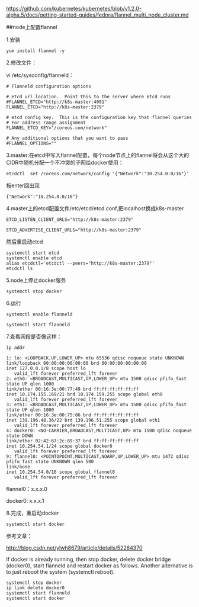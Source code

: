     
https://github.com/kubernetes/kubernetes/blob/v1.2.0-alpha.5/docs/getting-started-guides/fedora/flannel_multi_node_cluster.md


##node上配置flannel

1.安装

    yum install flannel -y

2.修改文件：

vi /etc/sysconfig/flanneld：

    # Flanneld configuration options

    # etcd url location.  Point this to the server where etcd runs
    #FLANNEL_ETCD="http://k8s-master:4001"
    FLANNEL_ETCD="http://k8s-master:2379"

    # etcd config key.  This is the configuration key that flannel queries
    # For address range assignment
    FLANNEL_ETCD_KEY="/coreos.com/network"

    # Any additional options that you want to pass
    #FLANNEL_OPTIONS=""

3.master:在etcd中写入flannel配置，每个node节点上的flannel将会从这个大的CIDR中随机分配一个不冲突的子网给docker使用：

    etcdctl  set /coreos.com/network/config '{"Network":"10.254.0.0/16"}'

按enter回出现

    {"Network":"10.254.0.0/16"}


4.master上的etcd配置文件/etc/etcd/etcd.conf,把localhost换成k8s-master 

    ETCD_LISTEN_CLIENT_URLS="http://k8s-master:2379"

    ETCD_ADVERTISE_CLIENT_URLS="http://k8s-master:2379"

然后重启动etcd
    
    systemctl start etcd
    systemctl enable etcd
    alias etcdctl='etcdctl --peers="http://k8s-master:2379"'
    etcdctl ls

5.node上停止docker服务

    systemctl stop docker

6.运行

    systemctl enable flanneld

    systemctl start flanneld

7.查看网段是否像这样：

    ip addr
    
    1: lo: <LOOPBACK,UP,LOWER_UP> mtu 65536 qdisc noqueue state UNKNOWN 
    link/loopback 00:00:00:00:00:00 brd 00:00:00:00:00:00
    inet 127.0.0.1/8 scope host lo
       valid_lft forever preferred_lft forever
    2: eth0: <BROADCAST,MULTICAST,UP,LOWER_UP> mtu 1500 qdisc pfifo_fast state UP qlen 1000
    link/ether 00:16:3e:00:77:49 brd ff:ff:ff:ff:ff:ff
    inet 10.174.155.169/21 brd 10.174.159.255 scope global eth0
       valid_lft forever preferred_lft forever
    3: eth1: <BROADCAST,MULTICAST,UP,LOWER_UP> mtu 1500 qdisc pfifo_fast state UP qlen 1000
    link/ether 00:16:3e:00:75:86 brd ff:ff:ff:ff:ff:ff
    inet 139.196.48.36/22 brd 139.196.51.255 scope global eth1
       valid_lft forever preferred_lft forever
    4: docker0: <NO-CARRIER,BROADCAST,MULTICAST,UP> mtu 1500 qdisc noqueue state DOWN 
    link/ether 02:42:67:2c:89:37 brd ff:ff:ff:ff:ff:ff
    inet 10.254.54.1/24 scope global docker0
       valid_lft forever preferred_lft forever
    9: flannel0: <POINTOPOINT,MULTICAST,NOARP,UP,LOWER_UP> mtu 1472 qdisc pfifo_fast state UNKNOWN qlen 500
    link/none 
    inet 10.254.54.0/16 scope global flannel0
       valid_lft forever preferred_lft forever

flannel0：x.x.x.0 

docker0: x.x.x.1

8.完成，重启动docker

    systemctl start docker


参考文章：

http://blog.csdn.net/ylwh8679/article/details/52264370

If docker is already running, then stop docker, delete docker bridge (docker0), start flanneld and restart docker as follows. Another alternative is to just reboot the system (systemctl reboot).

    systemctl stop docker
    ip link delete docker0
    systemctl start flanneld
    systemctl start docker
